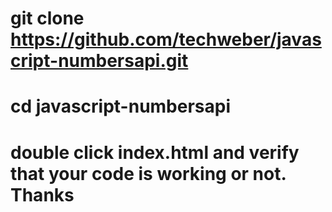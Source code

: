 # git clone https://github.com/techweber/javascript-numbersapi.git

# cd javascript-numbersapi

# double click index.html and verify that your code is working or not. Thanks
